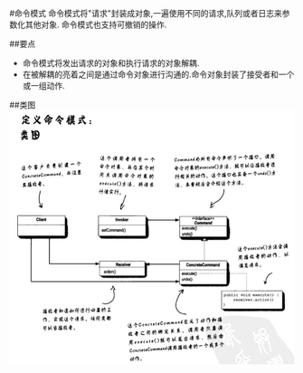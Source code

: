 #命令模式
命令模式将"请求"封装成对象,一遍使用不同的请求,队列或者日志来参数化其他对象.
命令模式也支持可撤销的操作.

##要点
 * 命令模式将发出请求的对象和执行请求的对象解耦.
 * 在被解耦的亮着之间是通过命令对象进行沟通的.命令对象封装了接受者和一个或一组动作.

##类图
![Class Graph](/code/src/main/java/com/siyehua/chapter6/chapter6_001.jpg)


